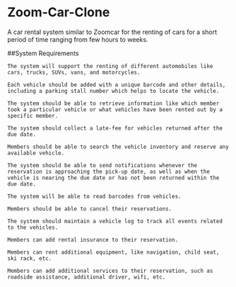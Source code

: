 # Zoom-Car-Clone
A car rental system similar to Zoomcar for the renting of cars for a short period of time ranging from few hours to weeks.

##System Requirements

    The system will support the renting of different automobiles like cars, trucks, SUVs, vans, and motorcycles.

    Each vehicle should be added with a unique barcode and other details, including a parking stall number which helps to locate the vehicle.

    The system should be able to retrieve information like which member took a particular vehicle or what vehicles have been rented out by a specific member.

    The system should collect a late-fee for vehicles returned after the due date.

    Members should be able to search the vehicle inventory and reserve any available vehicle.

    The system should be able to send notifications whenever the reservation is approaching the pick-up date, as well as when the vehicle is nearing the due date or has not been returned within the due date.

    The system will be able to read barcodes from vehicles.

    Members should be able to cancel their reservations.

    The system should maintain a vehicle log to track all events related to the vehicles.

    Members can add rental insurance to their reservation.

    Members can rent additional equipment, like navigation, child seat, ski rack, etc.

    Members can add additional services to their reservation, such as roadside assistance, additional driver, wifi, etc.
